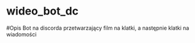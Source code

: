 # wideo_bot_dc

#Opis
Bot na discorda przetwarzający film na klatki, a następnie klatki na wiadomości 
